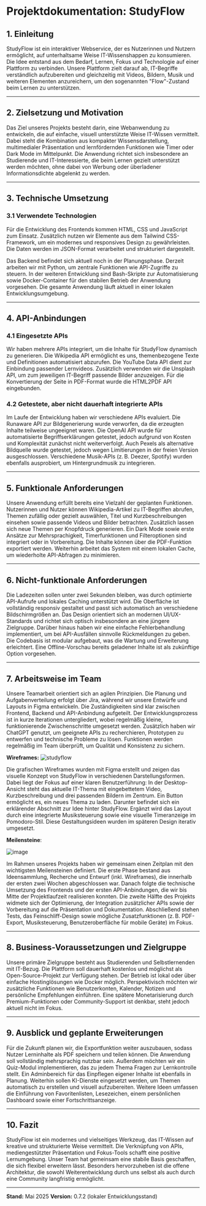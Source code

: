 # Projektdokumentation: StudyFlow

## 1. Einleitung

StudyFlow ist ein interaktiver Webservice, der es Nutzerinnen und Nutzern ermöglicht, auf unterhaltsame Weise IT-Wissenshappen zu konsumieren. Die Idee entstand aus dem Bedarf, Lernen, Fokus und Technologie auf einer Plattform zu verbinden. Unsere Plattform zielt darauf ab, IT-Begriffe verständlich aufzubereiten und gleichzeitig mit Videos, Bildern, Musik und weiteren Elementen anzureichern, um den sogenannten "Flow"-Zustand beim Lernen zu unterstützen.

---

## 2. Zielsetzung und Motivation

Das Ziel unseres Projekts besteht darin, eine Webanwendung zu entwickeln, die auf einfache, visuell unterstützte Weise IT-Wissen vermittelt. Dabei steht die Kombination aus kompakter Wissensdarstellung, multimedialer Präsentation und lernfördernden Funktionen wie Timer oder Dark Mode im Mittelpunkt. Die Anwendung richtet sich insbesondere an Studierende und IT-Interessierte, die beim Lernen gezielt unterstützt werden möchten, ohne dabei von Werbung oder überladener Informationsdichte abgelenkt zu werden.

---

## 3. Technische Umsetzung

### 3.1 Verwendete Technologien

Für die Entwicklung des Frontends kommen HTML, CSS und JavaScript zum Einsatz. Zusätzlich nutzen wir Elemente aus dem Tailwind CSS-Framework, um ein modernes und responsives Design zu gewährleisten. Die Daten werden im JSON-Format verarbeitet und strukturiert dargestellt.

Das Backend befindet sich aktuell noch in der Planungsphase. Derzeit arbeiten wir mit Python, um zentrale Funktionen wie API-Zugriffe zu steuern. In der weiteren Entwicklung sind Bash-Skripte zur Automatisierung sowie Docker-Container für den stabilen Betrieb der Anwendung vorgesehen. Die gesamte Anwendung läuft aktuell in einer lokalen Entwicklungsumgebung.

---

## 4. API-Anbindungen

### 4.1 Eingesetzte APIs

Wir haben mehrere APIs integriert, um die Inhalte für StudyFlow dynamisch zu generieren. Die Wikipedia API ermöglicht es uns, themenbezogene Texte und Definitionen automatisiert abzurufen. Die YouTube Data API dient zur Einbindung passender Lernvideos. Zusätzlich verwenden wir die Unsplash API, um zum jeweiligen IT-Begriff passende Bilder anzuzeigen. Für die Konvertierung der Seite in PDF-Format wurde die HTML2PDF API eingebunden.

### 4.2 Getestete, aber nicht dauerhaft integrierte APIs

Im Laufe der Entwicklung haben wir verschiedene APIs evaluiert. Die Runaware API zur Bildgenerierung wurde verworfen, da die erzeugten Inhalte teilweise ungeeignet waren. Die OpenAI API wurde für automatisierte Begriffserklärungen getestet, jedoch aufgrund von Kosten und Komplexität zunächst nicht weiterverfolgt. Auch Pexels als alternative Bildquelle wurde getestet, jedoch wegen Limitierungen in der freien Version ausgeschlossen. Verschiedene Musik-APIs (z. B. Deezer, Spotify) wurden ebenfalls ausprobiert, um Hintergrundmusik zu integrieren.

---

## 5. Funktionale Anforderungen

Unsere Anwendung erfüllt bereits eine Vielzahl der geplanten Funktionen. Nutzerinnen und Nutzer können Wikipedia-Artikel zu IT-Begriffen abrufen, Themen zufällig oder gezielt auswählen, Titel und Kurzbeschreibungen einsehen sowie passende Videos und Bilder betrachten. Zusätzlich lassen sich neue Themen per Knopfdruck generieren. Ein Dark Mode sowie erste Ansätze zur Mehrsprachigkeit, Timerfunktionen und Filteroptionen sind integriert oder in Vorbereitung. Die Inhalte können über die PDF-Funktion exportiert werden. Weiterhin arbeitet das System mit einem lokalen Cache, um wiederholte API-Abfragen zu minimieren.

---

## 6. Nicht-funktionale Anforderungen

Die Ladezeiten sollen unter zwei Sekunden bleiben, was durch optimierte API-Aufrufe und lokales Caching unterstützt wird. Die Oberfläche ist vollständig responsiv gestaltet und passt sich automatisch an verschiedene Bildschirmgrößen an. Das Design orientiert sich an modernen UI/UX-Standards und richtet sich optisch insbesondere an eine jüngere Zielgruppe. Darüber hinaus haben wir eine einfache Fehlerbehandlung implementiert, um bei API-Ausfällen sinnvolle Rückmeldungen zu geben. Die Codebasis ist modular aufgebaut, was die Wartung und Erweiterung erleichtert. Eine Offline-Vorschau bereits geladener Inhalte ist als zukünftige Option vorgesehen.

---

## 7. Arbeitsweise im Team

Unsere Teamarbeit orientiert sich an agilen Prinzipien. Die Planung und Aufgabenverteilung erfolgt über Jira, während wir unsere Entwürfe und Layouts in Figma entwickeln. Die Zuständigkeiten sind klar zwischen Frontend, Backend und API-Anbindung aufgeteilt. Der Entwicklungsprozess ist in kurze Iterationen untergliedert, wobei regelmäßig kleine, funktionierende Zwischenschritte umgesetzt werden. Zusätzlich haben wir ChatGPT genutzt, um geeignete APIs zu recherchieren, Prototypen zu entwerfen und technische Probleme zu lösen. Funktionen werden regelmäßig im Team überprüft, um Qualität und Konsistenz zu sichern.


**Wireframes:**
![studyflow](https://github.com/user-attachments/assets/153f3a29-2136-418c-8559-f203ba37630a)

Die grafischen Wireframes wurden mit Figma erstellt und zeigen das visuelle Konzept von StudyFlow in verschiedenen Darstellungsformen. Dabei liegt der Fokus auf einer klaren Benutzerführung: In der Desktop-Ansicht steht das aktuelle IT-Thema mit eingebettetem Video, Kurzbeschreibung und drei passenden Bildern im Zentrum. Ein Button ermöglicht es, ein neues Thema zu laden. Darunter befindet sich ein erklärender Abschnitt zur Idee hinter StudyFlow. Ergänzt wird das Layout durch eine integrierte Musiksteuerung sowie eine visuelle Timeranzeige im Pomodoro-Stil. Diese Gestaltungsideen wurden im späteren Design iterativ umgesetzt.



**Meilensteine**:

![image](https://github.com/user-attachments/assets/5c473db1-5b42-43bd-9eeb-2c291fdac8e8)

Im Rahmen unseres Projekts haben wir gemeinsam einen Zeitplan mit den wichtigsten Meilensteinen definiert. Die erste Phase bestand aus Ideensammlung, Recherche und Entwurf (inkl. Wireframes), die innerhalb der ersten zwei Wochen abgeschlossen war. Danach folgte die technische Umsetzung des Frontends und der ersten API-Anbindungen, die wir bis Mitte der Projektlaufzeit realisieren konnten. Die zweite Hälfte des Projekts widmete sich der Optimierung, der Integration zusätzlicher APIs sowie der Vorbereitung auf die Präsentation und Dokumentation. Abschließend stehen Tests, das Feinschliff-Design sowie mögliche Zusatzfunktionen (z. B. PDF-Export, Musiksteuerung, Benutzeroberfläche für mobile Geräte) im Fokus.

---

## 8. Business-Voraussetzungen und Zielgruppe

Unsere primäre Zielgruppe besteht aus Studierenden und Selbstlernenden mit IT-Bezug. Die Plattform soll dauerhaft kostenlos und möglichst als Open-Source-Projekt zur Verfügung stehen. Der Betrieb ist lokal oder über einfache Hostinglösungen wie Docker möglich. Perspektivisch möchten wir zusätzliche Funktionen wie Benutzerkonten, Kalender, Notizen und persönliche Empfehlungen einführen. Eine spätere Monetarisierung durch Premium-Funktionen oder Community-Support ist denkbar, steht jedoch aktuell nicht im Fokus.

---

## 9. Ausblick und geplante Erweiterungen

Für die Zukunft planen wir, die Exportfunktion weiter auszubauen, sodass Nutzer Lerninhalte als PDF speichern und teilen können. Die Anwendung soll vollständig mehrsprachig nutzbar sein. Außerdem möchten wir ein Quiz-Modul implementieren, das zu jedem Thema Fragen zur Lernkontrolle stellt. Ein Adminbereich für das Einpflegen eigener Inhalte ist ebenfalls in Planung. Weiterhin sollen KI-Dienste eingesetzt werden, um Themen automatisch zu erstellen und visuell aufzubereiten. Weitere Ideen umfassen die Einführung von Favoritenlisten, Lesezeichen, einem persönlichen Dashboard sowie einer Fortschrittsanzeige.

---

## 10. Fazit

StudyFlow ist ein modernes und vielseitiges Werkzeug, das IT-Wissen auf kreative und strukturierte Weise vermittelt. Die Verknüpfung von APIs, mediengestützter Präsentation und Fokus-Tools schafft eine positive Lernumgebung. Unser Team hat gemeinsam eine stabile Basis geschaffen, die sich flexibel erweitern lässt. Besonders hervorzuheben ist die offene Architektur, die sowohl Weiterentwicklung durch uns selbst als auch durch eine Community langfristig ermöglicht.

---

**Stand:** Mai 2025
**Version:** 0.7.2 (lokaler Entwicklungsstand)
